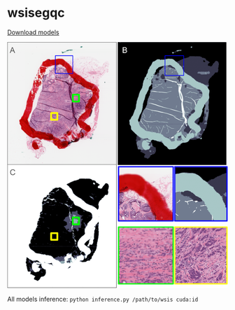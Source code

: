 # wsisegqc

[Download models](https://drive.google.com/file/d/1G_k79ht2NlaDdmmKziX1iXbvffiFSujw/view)


![Model predictions](https://github.com/abhijeetptl5/wsisegqc/blob/main/preds_all.png)

All models inference: `python inference.py /path/to/wsis cuda:id`
